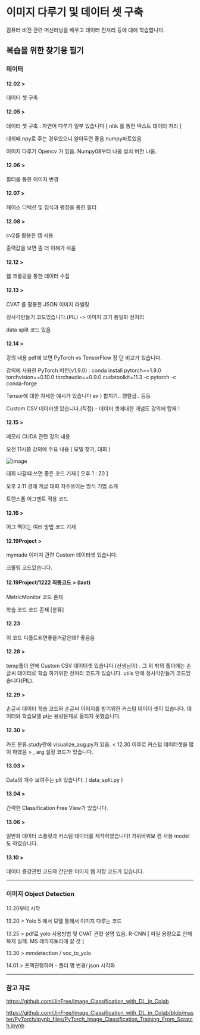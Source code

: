 # 이미지 다루기 및 데이터 셋 구축

컴퓨터 비전 관련 머신러닝을 배우고 데이터 전처리 등에 대해 학습합니다.

## 복습을 위한 찾기용 필기

### 데이터

#### 12.02 > 
데이터 셋 구축

#### 12.05 > 
데이터 셋 구축 : 자연어 다루기 일부 있습니다 [ nltk 를 통한 텍스트 데이터 처리 ]

대회때 npy로 주는 경우있으니 알아두면 좋음 numpy파트있음

이미지 다루기 Opencv 가 있음. Numpy08부터 나옴 설치 버전 나옴.

#### 12.06 >
필터를 통한 이미지 변경

#### 12.07 >
페이스 디텍션 및 침식과 팽창을 통한 필터

#### 12.08 > 
cv2를 활용한 캠 사용.

출력값을 보면 좀 더 이해가 쉬움

#### 12.12 > 
웹 크롤링을 통한 데이터 수집

#### 12.13 > 
CVAT 를 활용한 JSON 이미지 라벨링

정사각만들기 코드있습니다.(PIL) -> 이미지 크기 통일화 전처리

data split 코드 있음

#### 12.14 > 
강의 내용 pdf에 보면 PyTorch vs TensorFlow 장 단 비교가 있습니다.

강의에 사용한 PyTorch 버전(v1.9.0) : conda install pytorch==1.9.0 torchvision==0.10.0 torchaudio==0.9.0 cudatoolkit=11.3 -c pytorch -c conda-forge

Tensor에 대한 자세한 예시가 있습니다 ex ) 합치기.. 행렬곱.. 등등

Custom CSV 데이터셋 있습니다.(직접) - 데이터 셋에대한 개념도 강의에 탑재 !

#### 12.15 > 

메모리 CUDA 관련 강의 내용

오전 11시쯤 강의에 주요 내용 ( 모델 찾기, 대회 ) 

![image](https://github.com/PocachipMind/AI_-practice/assets/101550112/a933f719-a4fe-438e-9774-3efc272ada72)

대회 나갈때 쓰면 좋은 코드 기재 [ 오후 1 : 20 ]

오후 2:11 경에 캐글 대회 자주쓰이는 방식 기법 소개

트랜스폼 어그멘트 적용 코드

#### 12.16 > 

어그 멕이는 여러 방법 코드 기재 

#### 12.19Project >
mymade 이미지 관련 Custom 데이터셋 있습니다.

크롤링 코드있습니다.

#### 12.19Project/1222 최종코드 > (last)

MetricMonitor 코드 존재

학습 코드 코드 존재 [분류]

#### 12.23
이 코드 디폴트되면좋을거같은데? 좋음음

#### 12.28 > 
temp폴더 안에 Custom CSV 데이터셋 있습니다.(선생님이) . 그 외 밖의 폴더에는 손글씨 데이터로 학습 하기위한 전처리 코드가 있습니다. utils 안에 정사각만들기 코드있습니다(PIL).

#### 12.29 > 
손글씨 데이터 학습 코드와 손글씨 이미지를 받기위한 커스텀 데이터 셋이 있습니다. 데이터와 학습모델 pt는 용량문제로 올리지 못했습니다.

#### 12.30 > 
카드 분류.study란에 visualize_aug.py가 있음. < 12.30 이후로 커스텀 데이터셋을 많이 하였음 > , arg 설정 코드가 있습니다.

#### 13.03 > 
Data의 개수 보여주는 plt 있습니다. ( data_split.py )

#### 13.04 > 
간략한 Classification Free View가 있습니다.

#### 13.06 > 
일반화 데이터 스플릿과 커스텀 데이터를 제작하였습니다! 가위바위보 캠 사용 model도 하였습니다.

#### 13.10 > 
데이터 증강관련 코드와 간단한 이미지 웹 저장 코드가 있습니다.

-------------------------------------------------------------------------------------------

### 이미지 Object Detection

13.20부터 시작

13.20 > Yolo 5 에서 모델 통해서 이미지 다루는 코드 

13.25 > pdf로 yolo 사용방법 및 CVAT 관련 설명 있음. R-CNN [ 파일 용량으로 인해 복제 실패. MS 레파지토리에 갈 것 ]

13.30 > mmdetection / voc_to_yolo

14.01 > 프젝진행하며 - 폴더 명 변경/ json 시각화 

--------------------------------------------------

### 참고 자료
https://github.com/JinFree/Image_Classification_with_DL_in_Colab

https://github.com/JinFree/Image_Classification_with_DL_in_Colab/blob/master/PyTorch/ipynb_files/PyTorch_Image_Classification_Training_From_Scratch.ipynb
